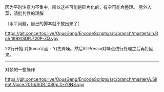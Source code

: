 因为平时注意力不集中，所以这些可能是碎片化的，有空可能会整理。
另外人菜，请批判性的理解

（水平问题，自己的脚本就不放出来了）

https://git.concertos.live/OpusGang/EncodeScripts/src/branch/master/Jin.Roh.1999/SDR.720P-ZQ.vpy

22行开始 对(luma平面 - Y)先降噪。然后STPresso对噪点进行处理之后再打回来。


-----------
对帧的一些操作

https://git.concertos.live/OpusGang/EncodeScripts/src/branch/master/A.Silent.Voice.2016/SDR.1080p.D-Z0N3.vpy